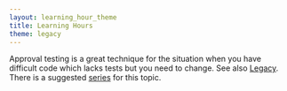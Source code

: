 ```yaml
---
layout: learning_hour_theme
title: Learning Hours
theme: legacy
---
```


Approval testing is a great technique for the situation when you have difficult code which lacks tests but you need to change. See also [Legacy](/learning_hours/legacy.html). There is a suggested [series](series/legacy.html) for this topic.